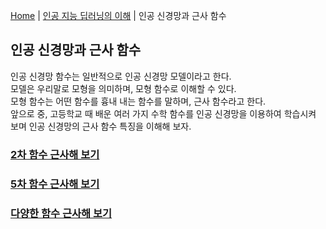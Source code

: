 [Home](./../../README.md) | [인공 지능 딥러닝의 이해](./../README.md) | 인공 신경망과 근사 함수

## 인공 신경망과 근사 함수

인공 신경망 함수는 일반적으로 인공 신경망 모델이라고 한다.  
모델은 우리말로 모형을 의미하며, 모형 함수로 이해할 수 있다.  
모형 함수는 어떤 함수를 흉내 내는 함수를 말하며, 근사 함수라고 한다.  
앞으로 중, 고등학교 때 배운 여러 가지 수학 함수를 인공 신경망을 이용하여 학습시켜 보며 인공 신경망의 근사 함수 특징을 이해해 보자.

### [2차 함수 근사해 보기](./1_3_1/README.md)
### [5차 함수 근사해 보기](./1_3_2/README.md)
### [다양한 함수 근사해 보기](./1_3_3/README.md)
